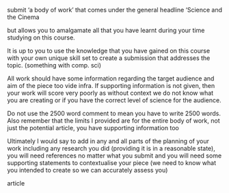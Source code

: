 <!-- SPDX-License-Identifier: zlib-acknowledgement -->
submit ‘a body of work’ that comes under the general headline
‘Science and the Cinema

but allows you to amalgamate all that you have learnt during your time studying on
this course.

It is up to you to use the knowledge that you have gained on this
course with your own unique skill set to create a submission that addresses the topic.
(something with comp. sci)

All work should have some information regarding
the target audience and aim of the piece too vide infra. If supporting information is not given,
then your work will score very poorly as without context we do not know what you are
creating or if you have the correct level of science for the audience.

Do not use the 2500 word comment to mean you have to write 2500
words. Also remember that the limits I provided are for the entire body of work, not just the
potential article, you have supporting information too

Ultimately I would say to add in any and
all parts of the planning of your work including any research you did (providing it is in a
reasonable state), you will need references no matter what you submit and you will need
some supporting statements to contextualise your piece (we need to know what you intended
to create so we can accurately assess you)


article


